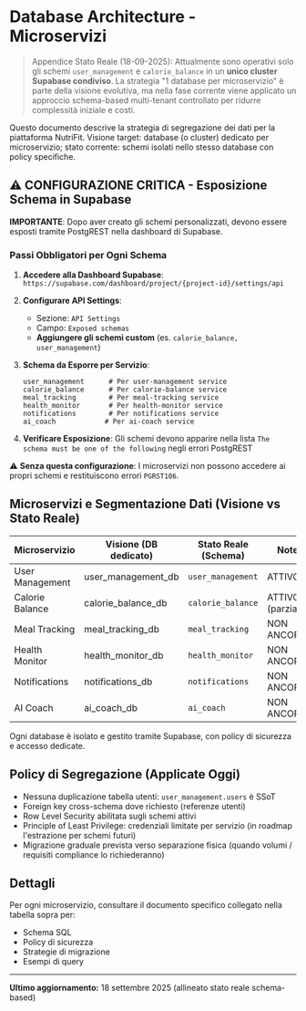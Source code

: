 # Database Architecture - Microservizi

> Appendice Stato Reale (18-09-2025): Attualmente sono operativi solo gli schemi `user_management` e `calorie_balance` in un **unico cluster Supabase condiviso**. La strategia "1 database per microservizio" è parte della visione evolutiva, ma nella fase corrente viene applicato un approccio schema-based multi-tenant controllato per ridurre complessità iniziale e costi.

Questo documento descrive la strategia di segregazione dei dati per la piattaforma NutriFit. Visione target: database (o cluster) dedicato per microservizio; stato corrente: schemi isolati nello stesso database con policy specifiche.

## ⚠️ CONFIGURAZIONE CRITICA - Esposizione Schema in Supabase

**IMPORTANTE**: Dopo aver creato gli schemi personalizzati, devono essere esposti tramite PostgREST nella dashboard di Supabase.

### Passi Obbligatori per Ogni Schema

1. **Accedere alla Dashboard Supabase**: `https://supabase.com/dashboard/project/{project-id}/settings/api`

2. **Configurare API Settings**:
   - Sezione: `API Settings` 
   - Campo: `Exposed schemas`
   - **Aggiungere gli schemi custom** (es. `calorie_balance, user_management`)
   
3. **Schema da Esporre per Servizio**:
   ```
   user_management      # Per user-management service
   calorie_balance      # Per calorie-balance service  
   meal_tracking        # Per meal-tracking service
   health_monitor       # Per health-monitor service
   notifications        # Per notifications service
   ai_coach            # Per ai-coach service
   ```

4. **Verificare Esposizione**: Gli schemi devono apparire nella lista `The schema must be one of the following` negli errori PostgREST

⚠️ **Senza questa configurazione**: I microservizi non possono accedere ai propri schemi e restituiscono errori `PGRST106`.

## Microservizi e Segmentazione Dati (Visione vs Stato Reale)

| Microservizio | Visione (DB dedicato) | Stato Reale (Schema) | Note |
|---------------|-----------------------|----------------------|------|
| User Management | user_management_db | `user_management` | ATTIVO |
| Calorie Balance | calorie_balance_db | `calorie_balance` | ATTIVO (parziale) |
| Meal Tracking | meal_tracking_db | `meal_tracking` | NON ANCORA |
| Health Monitor | health_monitor_db | `health_monitor` | NON ANCORA |
| Notifications | notifications_db | `notifications` | NON ANCORA |
| AI Coach | ai_coach_db | `ai_coach` | NON ANCORA |

Ogni database è isolato e gestito tramite Supabase, con policy di sicurezza e accesso dedicate.

## Policy di Segregazione (Applicate Oggi)
- Nessuna duplicazione tabella utenti: `user_management.users` è SSoT
- Foreign key cross-schema dove richiesto (referenze utenti)
- Row Level Security abilitata sugli schemi attivi
- Principle of Least Privilege: credenziali limitate per servizio (in roadmap l'estrazione per schemi futuri)
- Migrazione graduale prevista verso separazione fisica (quando volumi / requisiti compliance lo richiederanno)

## Dettagli
Per ogni microservizio, consultare il documento specifico collegato nella tabella sopra per:
- Schema SQL
- Policy di sicurezza
- Strategie di migrazione
- Esempi di query

---

**Ultimo aggiornamento:** 18 settembre 2025 (allineato stato reale schema-based)
